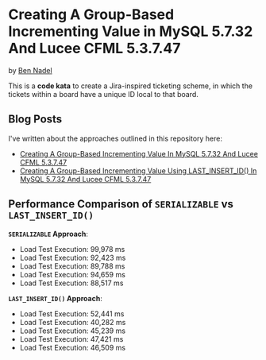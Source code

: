 
# Creating A Group-Based Incrementing Value in MySQL 5.7.32 And Lucee CFML 5.3.7.47

by [Ben Nadel][bennadel]

This is a **code kata** to create a Jira-inspired ticketing scheme, in which the tickets within a board have a unique ID local to that board.

## Blog Posts

I've written about the approaches outlined in this repository here:

* [Creating A Group-Based Incrementing Value In MySQL 5.7.32 And Lucee CFML 5.3.7.47][blog-4135]
* [Creating A Group-Based Incrementing Value Using LAST_INSERT_ID() In MySQL 5.7.32 And Lucee CFML 5.3.7.47][blog-4136]

## Performance Comparison of `SERIALIZABLE` vs `LAST_INSERT_ID()`

**`SERIALIZABLE` Approach**:

* Load Test Execution: 99,978 ms
* Load Test Execution: 92,423 ms
* Load Test Execution: 89,788 ms
* Load Test Execution: 94,659 ms
* Load Test Execution: 88,517 ms

**`LAST_INSERT_ID()` Approach**:

* Load Test Execution: 52,441 ms
* Load Test Execution: 40,282 ms
* Load Test Execution: 45,239 ms
* Load Test Execution: 47,421 ms
* Load Test Execution: 46,509 ms


[bennadel]: https://www.bennadel.com/

[blog-4135]: https://www.bennadel.com/blog/4135-creating-a-group-based-incrementing-value-in-mysql-5-7-32-and-lucee-cfml-5-3-7-47.htm "Read article: Creating A Group-Based Incrementing Value In MySQL 5.7.32 And Lucee CFML 5.3.7.47"

[blog-4136]: https://www.bennadel.com/blog/4136-creating-a-group-based-incrementing-value-using-last-insert-id-in-mysql-5-7-32-and-lucee-cfml-5-3-7-47.htm "Read article: Creating A Group-Based Incrementing Value Using LAST_INSERT_ID() In MySQL 5.7.32 And Lucee CFML 5.3.7.47"
